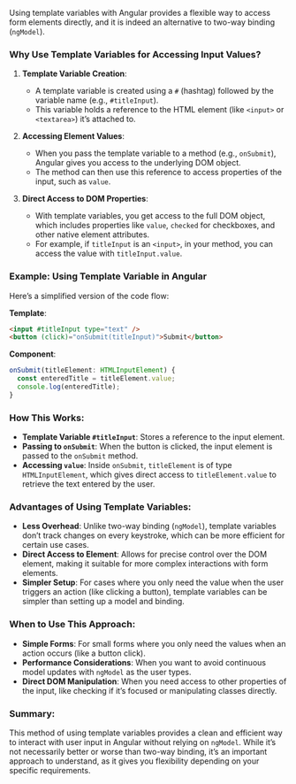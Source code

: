 Using template variables with Angular provides a flexible way to access form elements directly, and it is indeed an alternative to two-way binding (`ngModel`). 
### Why Use Template Variables for Accessing Input Values?

1. **Template Variable Creation**:
   - A template variable is created using a `#` (hashtag) followed by the variable name (e.g., `#titleInput`).
   - This variable holds a reference to the HTML element (like `<input>` or `<textarea>`) it’s attached to.

2. **Accessing Element Values**:
   - When you pass the template variable to a method (e.g., `onSubmit`), Angular gives you access to the underlying DOM object.
   - The method can then use this reference to access properties of the input, such as `value`.

3. **Direct Access to DOM Properties**:
   - With template variables, you get access to the full DOM object, which includes properties like `value`, `checked` for checkboxes, and other native element attributes.
   - For example, if `titleInput` is an `<input>`, in your method, you can access the value with `titleInput.value`.

### Example: Using Template Variable in Angular

Here’s a simplified version of the code flow:

**Template**:
```html
<input #titleInput type="text" />
<button (click)="onSubmit(titleInput)">Submit</button>
```

**Component**:
```typescript
onSubmit(titleElement: HTMLInputElement) {
  const enteredTitle = titleElement.value;
  console.log(enteredTitle);
}
```

### How This Works:
- **Template Variable `#titleInput`**: Stores a reference to the input element.
- **Passing to `onSubmit`**: When the button is clicked, the input element is passed to the `onSubmit` method.
- **Accessing `value`**: Inside `onSubmit`, `titleElement` is of type `HTMLInputElement`, which gives direct access to `titleElement.value` to retrieve the text entered by the user.

### Advantages of Using Template Variables:
- **Less Overhead**: Unlike two-way binding (`ngModel`), template variables don’t track changes on every keystroke, which can be more efficient for certain use cases.
- **Direct Access to Element**: Allows for precise control over the DOM element, making it suitable for more complex interactions with form elements.
- **Simpler Setup**: For cases where you only need the value when the user triggers an action (like clicking a button), template variables can be simpler than setting up a model and binding.

### When to Use This Approach:
- **Simple Forms**: For small forms where you only need the values when an action occurs (like a button click).
- **Performance Considerations**: When you want to avoid continuous model updates with `ngModel` as the user types.
- **Direct DOM Manipulation**: When you need access to other properties of the input, like checking if it’s focused or manipulating classes directly.

### Summary:
This method of using template variables provides a clean and efficient way to interact with user input in Angular without relying on `ngModel`. While it’s not necessarily better or worse than two-way binding, it’s an important approach to understand, as it gives you flexibility depending on your specific requirements.
